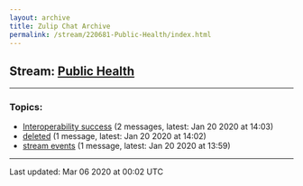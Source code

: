 ```yaml
---
layout: archive
title: Zulip Chat Archive
permalink: /stream/220681-Public-Health/index.html
---
```


## Stream: [Public Health](https://hl7webmaster.github.io/zulip-hl7-org/stream/220681-Public-Health/index.html)
---

### Topics:

* [Interoperability success](topic/Interoperability.20success.html) (2 messages, latest: Jan 20 2020 at 14:03)
* [deleted](topic/deleted.html) (1 message, latest: Jan 20 2020 at 14:02)
* [stream events](topic/stream.20events.html) (1 message, latest: Jan 20 2020 at 13:59)

<hr><p>Last updated: Mar 06 2020 at 00:02 UTC</p>